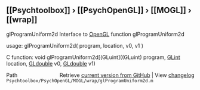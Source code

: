 ## [[Psychtoolbox]] &#8250; [[PsychOpenGL]] &#8250; [[MOGL]] &#8250; [[wrap]]

glProgramUniform2d  Interface to [OpenGL](OpenGL) function glProgramUniform2d  
  
usage:  glProgramUniform2d( program, location, v0, v1 )  
  
C function:  void glProgramUniform2d[(GLuint]((GLuint) program, [GLint](GLint) location, [GLdouble](GLdouble) v0, [GLdouble](GLdouble) v1)  




<div class="code_header" style="text-align:right;">
  <span style="float:left;">Path&nbsp;&nbsp;</span> <span class="counter">Retrieve <a href=
  "https://raw.github.com/Psychtoolbox-3/Psychtoolbox-3/beta/Psychtoolbox/PsychOpenGL/MOGL/wrap/glProgramUniform2d.m">current version from GitHub</a> | View <a href=
  "https://github.com/Psychtoolbox-3/Psychtoolbox-3/commits/beta/Psychtoolbox/PsychOpenGL/MOGL/wrap/glProgramUniform2d.m">changelog</a></span>
</div>
<div class="code">
  <code>Psychtoolbox/PsychOpenGL/MOGL/wrap/glProgramUniform2d.m</code>
</div>

